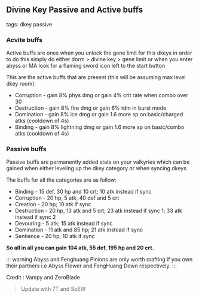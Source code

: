 ## Divine Key Passive and Active buffs
tags: dkey passive

### Acvite buffs
Active buffs are ones when you unlock the gene limit for this dkeys in order to do this simply do either dorm > divine key > gene limit or when you enter abyss or MA look for a flaming sword icon left to the start button

This are the active buffs that are present (this will be assuming max level dkey room):
- Corruption - gain 8% phys dmg or gain 4% crit rate when combo over 30
- Destruction - gain 8% fire dmg or gain 6% tdm in burst mode
- Domination - gain 8% ice dmg or gain 1.6 more sp on basic/charged atks (cooldown of 4s)
- Binding - gain 8% lightning dmg or gain 1.6 more sp on basic/combo atks (cooldown of 4s)

### Passive buffs
Passive buffs are permanently added stats on your valkyries which can be gained when either leveling up the dkey category or when syncing dkeys

The buffs for all the categories are as follow:
- Binding - 15 def, 30 hp and 10 crt; 10 atk instead if sync
- Corruption - 20 hp, 5 atk, 40 def and 5 crt
- Creation - 20 hp; 10 atk if sync
- Destruction - 20 hp, 13 atk and 5 crt; 23 atk instead if sync 1; 33 atk instead if sync 2
- Devouring - 5 atk; 15 atk instead if sync
- Domination - 11 atk and 85 hp; 21 atk instead if sync
- Sentience - 20 hp; 10 atk if sync

**So all in all you can gain 104 atk, 55 def, 195 hp and 20 crt.**

::: warning
Abyss and Fenghuang Pinions are only worth crafting if you own their partners i.e Abyss Flower and FengHuang Down respectively.
:::

Credit : Vampy and ZeroBlade

> Update with 7T and SoEW